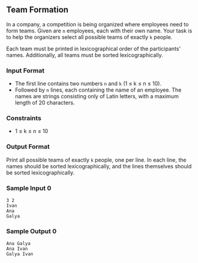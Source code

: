 ## Team Formation

In a company, a competition is being organized where employees need to form teams. Given are `n` employees, each with their own name. Your task is to help the organizers select all possible teams of exactly `k` people.

Each team must be printed in lexicographical order of the participants' names. Additionally, all teams must be sorted lexicographically.

### Input Format

- The first line contains two numbers `n` and `k` (1 ≤ k ≤ n ≤ 10).
- Followed by `n` lines, each containing the name of an employee. The names are strings consisting only of Latin letters, with a maximum length of 20 characters.

### Constraints

- 1 ≤ k ≤ n ≤ 10

### Output Format

Print all possible teams of exactly `k` people, one per line. In each line, the names should be sorted lexicographically, and the lines themselves should be sorted lexicographically.

### Sample Input 0

```
3 2 
Ivan 
Ana 
Galya
```

### Sample Output 0

```
Ana Galya 
Ana Ivan 
Galya Ivan 
```
